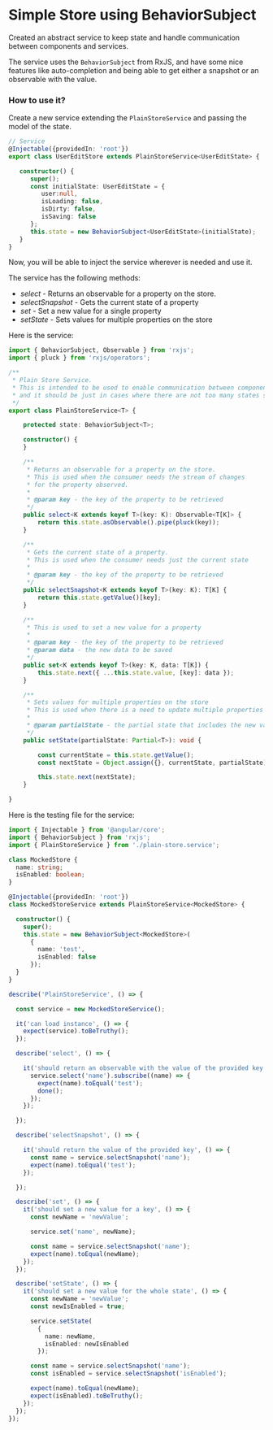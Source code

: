 # Simple Store using BehaviorSubject



Created an abstract service to keep state and handle communication between components and services.

The service uses the `BehaviorSubject` from RxJS, and have some nice features like auto-completion and being able to get either a snapshot or an observable with the value.

### How to use it?

Create a new service extending the `PlainStoreService` and passing the model of the state.

```typescript
// Service
@Injectable({providedIn: 'root'})
export class UserEditStore extends PlainStoreService<UserEditState> {

   constructor() {
      super();
      const initialState: UserEditState = {
         user:null,
         isLoading: false,
         isDirty: false,
         isSaving: false
      };
      this.state = new BehaviorSubject<UserEditState>(initialState);
   }
}
```

Now, you will be able to inject the service wherever is needed and use it.

The service has the following methods:

* _select_ - Returns an observable for a property on the store.
* _selectSnapshot_ - Gets the current state of a property
* _set_ - Set a new value for a single property
* _setState_ - Sets values for multiple properties on the store

Here is the service:

```typescript
import { BehaviorSubject, Observable } from 'rxjs';
import { pluck } from 'rxjs/operators';

/**
 * Plain Store Service.
 * This is intended to be used to enable communication between components
 * and it should be just in cases where there are not too many states shared between them.
 */
export class PlainStoreService<T> {

    protected state: BehaviorSubject<T>;

    constructor() {
    }

    /**
     * Returns an observable for a property on the store.
     * This is used when the consumer needs the stream of changes
     * for the property observed.
     *
     * @param key - the key of the property to be retrieved
     */
    public select<K extends keyof T>(key: K): Observable<T[K]> {
        return this.state.asObservable().pipe(pluck(key));
    }

    /**
     * Gets the current state of a property.
     * This is used when the consumer needs just the current state
     *
     * @param key - the key of the property to be retrieved
     */
    public selectSnapshot<K extends keyof T>(key: K): T[K] {
        return this.state.getValue()[key];
    }

    /**
     * This is used to set a new value for a property
     *
     * @param key - the key of the property to be retrieved
     * @param data - the new data to be saved
     */
    public set<K extends keyof T>(key: K, data: T[K]) {
        this.state.next({ ...this.state.value, [key]: data });
    }

    /**
     * Sets values for multiple properties on the store
     * This is used when there is a need to update multiple properties in the store
     *
     * @param partialState - the partial state that includes the new values to be saved
     */
    public setState(partialState: Partial<T>): void {

        const currentState = this.state.getValue();
        const nextState = Object.assign({}, currentState, partialState);

        this.state.next(nextState);
    }

}
```

Here is the testing file for the service:

```typescript
import { Injectable } from '@angular/core';
import { BehaviorSubject } from 'rxjs';
import { PlainStoreService } from './plain-store.service';

class MockedStore {
  name: string;
  isEnabled: boolean;
}

@Injectable({providedIn: 'root'})
class MockedStoreService extends PlainStoreService<MockedStore> {

  constructor() {
    super();
    this.state = new BehaviorSubject<MockedStore>(
      {
        name: 'test',
        isEnabled: false
      });
  }
}

describe('PlainStoreService', () => {

  const service = new MockedStoreService();

  it('can load instance', () => {
    expect(service).toBeTruthy();
  });

  describe('select', () => {

    it('should return an observable with the value of the provided key', (done) => {
      service.select('name').subscribe((name) => {
        expect(name).toEqual('test');
        done();
      });
    });

  });

  describe('selectSnapshot', () => {

    it('should return the value of the provided key', () => {
      const name = service.selectSnapshot('name');
      expect(name).toEqual('test');
    });

  });

  describe('set', () => {
    it('should set a new value for a key', () => {
      const newName = 'newValue';

      service.set('name', newName);

      const name = service.selectSnapshot('name');
      expect(name).toEqual(newName);
    });
  });

  describe('setState', () => {
    it('should set a new value for the whole state', () => {
      const newName = 'newValue';
      const newIsEnabled = true;

      service.setState(
        {
          name: newName,
          isEnabled: newIsEnabled
        });

      const name = service.selectSnapshot('name');
      const isEnabled = service.selectSnapshot('isEnabled');

      expect(name).toEqual(newName);
      expect(isEnabled).toBeTruthy();
    });
  });
});
```

